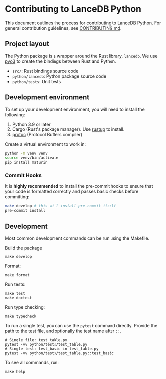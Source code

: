 # Contributing to LanceDB Python

This document outlines the process for contributing to LanceDB Python.
For general contribution guidelines, see [CONTRIBUTING.md](../CONTRIBUTING.md).

## Project layout

The Python package is a wrapper around the Rust library, `lancedb`. We use
[pyo3](https://pyo3.rs/) to create the bindings between Rust and Python.

- `src/`: Rust bindings source code
- `python/lancedb`: Python package source code
- `python/tests`: Unit tests

## Development environment

To set up your development environment, you will need to install the following:

1. Python 3.9 or later
2. Cargo (Rust's package manager). Use [rustup](https://rustup.rs/) to install.
3. [protoc](https://grpc.io/docs/protoc-installation/) (Protocol Buffers compiler)

Create a virtual environment to work in:

```bash
python -m venv venv
source venv/bin/activate
pip install maturin
```

### Commit Hooks

It is **highly recommended** to install the pre-commit hooks to ensure that your
code is formatted correctly and passes basic checks before committing:

```bash
make develop # this will install pre-commit itself
pre-commit install
```

## Development

Most common development commands can be run using the Makefile.

Build the package

```shell
make develop
```

Format:

```shell
make format
```

Run tests:

```shell
make test
make doctest
```

Run type checking:

```shell
make typecheck
```

To run a single test, you can use the `pytest` command directly. Provide the path
to the test file, and optionally the test name after `::`.

```shell
# Single file: test_table.py
pytest -vv python/tests/test_table.py
# Single test: test_basic in test_table.py
pytest -vv python/tests/test_table.py::test_basic
```

To see all commands, run:

```shell
make help
```
